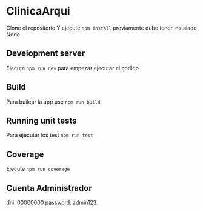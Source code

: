 # ClinicaArqui

Clone el repositorio
Y ejecute `npm install` previamente debe tener instalado Node

## Development server

Ejecute `npm run dev` para empezar ejecutar el codigo.

## Build

Para builear la app use `npm run build`

## Running unit tests

Para ejecutar los test `npm run test`

## Coverage

Ejecute `npm run coverage`

## Cuenta Administrador

dni: 00000000
password: admin123.
